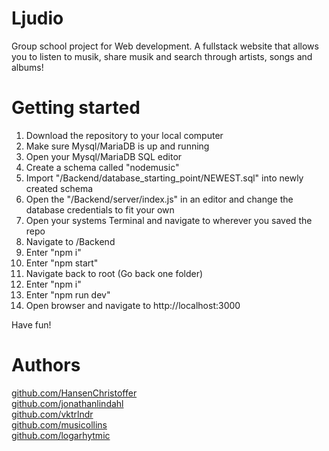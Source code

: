 # Ljudio
Group school project for Web development. A fullstack website that allows you to listen to musik, share musik and search through artists, songs and albums!

# Getting started
1. Download the repository to your local computer
2. Make sure Mysql/MariaDB is up and running
3. Open your Mysql/MariaDB SQL editor
4. Create a schema called "nodemusic"
5. Import "/Backend/database_starting_point/NEWEST.sql" into newly created schema
6. Open the "/Backend/server/index.js" in an editor and change the database credentials to fit your own
7. Open your systems Terminal and navigate to wherever you saved the repo
8. Navigate to /Backend
9. Enter "npm i"
10. Enter "npm start"
11. Navigate back to root (Go back one folder)
12. Enter "npm i"
13. Enter "npm run dev"
14. Open browser and navigate to http://localhost:3000

Have fun!

# Authors

[github.com/HansenChristoffer](https://github.com/HansenChristoffer "Christoffer Hansen")  
[github.com/jonathanlindahl](https://github.com/jonathanlindahl "Jonathan Lindahl")  
[github.com/vktrlndr](https://github.com/vktrlndr "Viktor Åhlander")  
[github.com/musicollins](https://github.com/musicollins "Rafael Ángel")  
[github.com/logarhytmic](https://github.com/logarhytmic "logarhytmic")  
